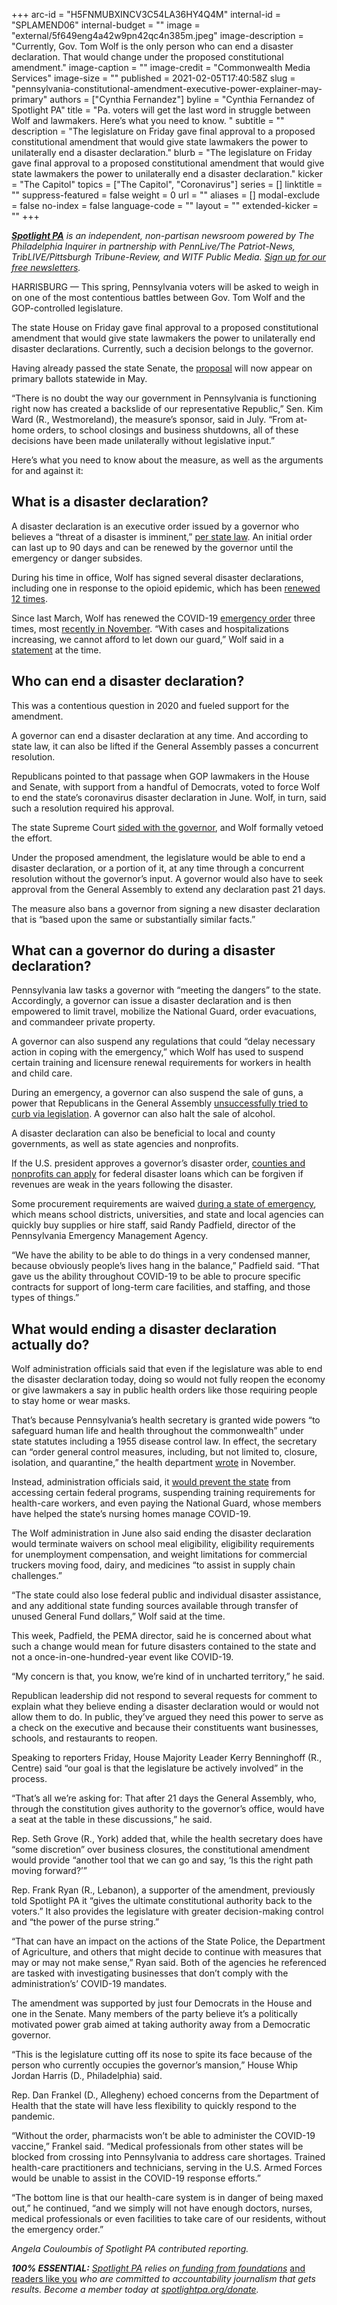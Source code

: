 +++
arc-id = "H5FNMUBXINCV3C54LA36HY4Q4M"
internal-id = "SPLAMEND06"
internal-budget = ""
image = "external/5f649eng4a42w9pn42qc4n385m.jpeg"
image-description = "Currently, Gov. Tom Wolf is the only person who can end a disaster declaration. That would change under the proposed constitutional amendment."
image-caption = ""
image-credit = "Commonwealth Media Services"
image-size = ""
published = 2021-02-05T17:40:58Z
slug = "pennsylvania-constitutional-amendment-executive-power-explainer-may-primary"
authors = ["Cynthia Fernandez"]
byline = "Cynthia Fernandez of Spotlight PA"
title = "Pa. voters will get the last word in struggle between Wolf and lawmakers. Here’s what you need to know. "
subtitle = ""
description = "The legislature on Friday gave final approval to a proposed constitutional amendment that would give state lawmakers the power to unilaterally end a disaster declaration."
blurb = "The legislature on Friday gave final approval to a proposed constitutional amendment that would give state lawmakers the power to unilaterally end a disaster declaration."
kicker = "The Capitol"
topics = ["The Capitol", "Coronavirus"]
series = []
linktitle = ""
suppress-featured = false
weight = 0
url = ""
aliases = []
modal-exclude = false
no-index = false
language-code = ""
layout = ""
extended-kicker = ""
+++

<a href="https://www.spotlightpa.org/"><i><b>Spotlight PA</b></i></a><i> is an independent, non-partisan newsroom powered by The Philadelphia Inquirer in partnership with PennLive/The Patriot-News, TribLIVE/Pittsburgh Tribune-Review, and WITF Public Media. </i><a href="https://www.spotlightpa.org/newsletters"><i>Sign up for our free newsletters</i></a><i>.</i>

HARRISBURG — This spring, Pennsylvania voters will be asked to weigh in on one of the most contentious battles between Gov. Tom Wolf and the GOP-controlled legislature.

The state House on Friday gave final approval to a proposed constitutional amendment that would give state lawmakers the power to unilaterally end disaster declarations. Currently, such a decision belongs to the governor.

Having already passed the state Senate, the <a href="https://www.legis.state.pa.us/cfdocs/billinfo/billinfo.cfm?syear=2021&sind=0&body=S&type=B&bn=2">proposal</a> will now appear on primary ballots statewide in May.

“There is no doubt the way our government in Pennsylvania is functioning right now has created a backslide of our representative Republic,” Sen. Kim Ward (R., Westmoreland), the measure’s sponsor, said in July. “From at-home orders, to school closings and business shutdowns, all of these decisions have been made unilaterally without legislative input.”

Here’s what you need to know about the measure, as well as the arguments for and against it:

<script src="https://www.spotlightpa.org/embed.js" async></script><div data-spl-embed-version="1" data-spl-src="https://www.spotlightpa.org/embeds/newsletter/"></div>

## What is a disaster declaration?

A disaster declaration is an executive order issued by a governor who believes a “threat of a disaster is imminent,” <a href="https://www.legis.state.pa.us/cfdocs/legis/LI/consCheck.cfm?txtType=HTM&ttl=35">per state law</a>. An initial order can last up to 90 days and can be renewed by the governor until the emergency or danger subsides.

During his time in office, Wolf has signed several disaster declarations, including one in response to the opioid epidemic, which has been <a href="https://web.archive.org/web/20230117063935/https://www.governor.pa.gov/newsroom/gov-wolf-signs-12th-renewal-of-opioid-disaster-declaration-as-work-continues-to-fight-opioid-epidemic-and-covid-19-pandemic/">renewed 12 times</a>.

Since last March, Wolf has renewed the COVID-19 <a href="https://web.archive.org/web/20230117025745/https://www.governor.pa.gov/newsroom/gov-wolf-signs-covid-19-disaster-declaration-to-provide-increased-support-for-state-response/">emergency order</a> three times, most <a href="https://web.archive.org/web/20230117130756/https://www.governor.pa.gov/wp-content/uploads/2020/11/20201124-TWW-3rd-Amendment-COVID-19-Proclamation.pdf">recently in November</a>. “With cases and hospitalizations increasing, we cannot afford to let down our guard,” Wolf said in a <a href="https://web.archive.org/web/20230117043817/https://www.governor.pa.gov/newsroom/governor-wolf-signs-renewal-to-covid-19-disaster-declaration/">statement</a> at the time.

## Who can end a disaster declaration?

This was a contentious question in 2020 and fueled support for the amendment.

A governor can end a disaster declaration at any time. And according to state law, it can also be lifted if the General Assembly passes a concurrent resolution.

Republicans pointed to that passage when GOP lawmakers in the House and Senate, with support from a handful of Democrats, voted to force Wolf to end the state’s coronavirus disaster declaration in June. Wolf, in turn, said such a resolution required his approval.

The state Supreme Court <a href="https://www.spotlightpa.org/news/2020/06/pennsylvania-coronavirus-emergency-resolution-court-battle/">sided with the governor</a>, and Wolf formally vetoed the effort.

Under the proposed amendment, the legislature would be able to end a disaster declaration, or a portion of it, at any time through a concurrent resolution without the governor’s input. A governor would also have to seek approval from the General Assembly to extend any declaration past 21 days.

The measure also bans a governor from signing a new disaster declaration that is “based upon the same or substantially similar facts.”

## What can a governor do during a disaster declaration?

Pennsylvania law tasks a governor with “meeting the dangers” to the state. Accordingly, a governor can issue a disaster declaration and is then empowered to limit travel, mobilize the National Guard, order evacuations, and commandeer private property.

A governor can also suspend any regulations that could “delay necessary action in coping with the emergency,” which Wolf has used to suspend certain training and licensure renewal requirements for workers in health and child care.

During an emergency, a governor can also suspend the sale of guns, a power that Republicans in the General Assembly <a href="https://apnews.com/article/pennsylvania-legislation-coronavirus-pandemic-tom-wolf-gun-politics-b10467ba3e7b7de9d8573e6a101acba7">unsuccessfully tried to curb via legislation</a>. A governor can also halt the sale of alcohol.

A disaster declaration can also be beneficial to local and county governments, as well as state agencies and nonprofits.

If the U.S. president approves a governor’s disaster order, <a href="https://www.fema.gov/assistance/public/nonstate-nonprofit/community-disaster-loan">counties and nonprofits can apply</a> for federal disaster loans which can be forgiven if revenues are weak in the years following the disaster.

Some procurement requirements are waived <a href="https://www.dgs.pa.gov/Materials-Services-Procurement/Disaster-Emergency-Procurement/Pages/default.aspx">during a state of emergency</a>, which means school districts, universities, and state and local agencies can quickly buy supplies or hire staff, said Randy Padfield, director of the Pennsylvania Emergency Management Agency.

“We have the ability to be able to do things in a very condensed manner, because obviously people’s lives hang in the balance,” Padfield said. “That gave us the ability throughout COVID-19 to be able to procure specific contracts for support of long-term care facilities, and staffing, and those types of things.”

## What would ending a disaster declaration actually do?

Wolf administration officials said that even if the legislature was able to end the disaster declaration today, doing so would not fully reopen the economy or give lawmakers a say in public health orders like those requiring people to stay home or wear masks.

That’s because Pennsylvania’s health secretary is granted wide powers “to safeguard human life and health throughout the commonwealth” under state statutes including a 1955 disease control law. In effect, the secretary can “order general control measures, including, but not limited to, closure, isolation, and quarantine,” the health department <a href="https://www.health.pa.gov/topics/Documents/Diseases%20and%20Conditions/Updated%20Order%20of%20the%20Secretary%20Requiring%20Universal%20Face%20Coverings.pdf">wrote</a> in November.

Instead, administration officials said, it <a href="https://web.archive.org/web/20230117105910/https://www.governor.pa.gov/newsroom/wolf-administration-outlines-impacts-of-ending-disaster-declaration/">would prevent the state</a> from accessing certain federal programs, suspending training requirements for health-care workers, and even paying the National Guard, whose members have helped the state’s nursing homes manage COVID-19.

The Wolf administration in June also said ending the disaster declaration would terminate waivers on school meal eligibility, eligibility requirements for unemployment compensation, and weight limitations for commercial truckers moving food, dairy, and medicines “to assist in supply chain challenges.”

“The state could also lose federal public and individual disaster assistance, and any additional state funding sources available through transfer of unused General Fund dollars,” Wolf said at the time.

This week, Padfield, the PEMA director, said he is concerned about what such a change would mean for future disasters contained to the state and not a once-in-one-hundred-year event like COVID-19.

“My concern is that, you know, we’re kind of in uncharted territory,” he said.

Republican leadership did not respond to several requests for comment to explain what they believe ending a disaster declaration would or would not allow them to do. In public, they’ve argued they need this power to serve as a check on the executive and because their constituents want businesses, schools, and restaurants to reopen.

<script src="https://www.spotlightpa.org/embed.js" async></script><div data-spl-embed-version="1" data-spl-src="https://www.spotlightpa.org/embeds/donate/?teaser_text=Spotlight%20PA%20provides%20essential%2C%20public-service%20journalism%20thanks%20to%20readers%20like%20you.%20Help%20us%20continue%20that%20work."></div>


Speaking to reporters Friday, House Majority Leader Kerry Benninghoff (R., Centre) said “our goal is that the legislature be actively involved” in the process.

“That’s all we’re asking for: That after 21 days the General Assembly, who, through the constitution gives authority to the governor’s office, would have a seat at the table in these discussions,” he said.

Rep. Seth Grove (R., York) added that, while the health secretary does have “some discretion” over business closures, the constitutional amendment would provide “another tool that we can go and say, ‘Is this the right path moving forward?’”

Rep. Frank Ryan (R., Lebanon), a supporter of the amendment, previously told Spotlight PA it “gives the ultimate constitutional authority back to the voters.” It also provides the legislature with greater decision-making control and “the power of the purse string.”

“That can have an impact on the actions of the State Police, the Department of Agriculture, and others that might decide to continue with measures that may or may not make sense,” Ryan said. Both of the agencies he referenced are tasked with investigating businesses that don’t comply with the administration’s’ COVID-19 mandates.

The amendment was supported by just four Democrats in the House and one in the Senate. Many members of the party believe it’s a politically motivated power grab aimed at taking authority away from a Democratic governor.

“This is the legislature cutting off its nose to spite its face because of the person who currently occupies the governor’s mansion,” House Whip Jordan Harris (D., Philadelphia) said.

Rep. Dan Frankel (D., Allegheny) echoed concerns from the Department of Health that the state will have less flexibility to quickly respond to the pandemic.

“Without the order, pharmacists won’t be able to administer the COVID-19 vaccine,” Frankel said. “Medical professionals from other states will be blocked from crossing into Pennsylvania to address care shortages. Trained health-care practitioners and technicians, serving in the U.S. Armed Forces would be unable to assist in the COVID-19 response efforts.”

“The bottom line is that our health-care system is in danger of being maxed out,” he continued, “and we simply will not have enough doctors, nurses, medical professionals or even facilities to take care of our residents, without the emergency order.”

<i>Angela Couloumbis of Spotlight PA contributed reporting.</i>

<i><b>100% ESSENTIAL:</b></i><i> </i><a href="https://www.spotlightpa.org/"><i>Spotlight PA</i></a><i> relies on</i><a href="https://www.spotlightpa.org/support"><i> funding from foundations</i></a><i> </i><a href="https://www.spotlightpa.org/support">and readers like you</a><i> who are committed to accountability journalism that gets results. Become a member today at </i><a href="/donate?campaign=701Dn000000YgovIAC"><i>spotlightpa.org/donate</i></a><i>.</i>
